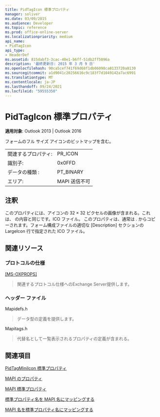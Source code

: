 ```yaml
---
title: PidTagIcon 標準プロパティ
manager: soliver
ms.date: 03/09/2015
ms.audience: Developer
ms.topic: reference
ms.prod: office-online-server
ms.localizationpriority: medium
api_name:
- PidTagIcon
api_type:
- HeaderDef
ms.assetid: 815dabf3-3cac-40e1-b6ff-51db2ff5096a
description: '最終更新日: 2015 年 3 月 9 日'
ms.openlocfilehash: 90ca5cef741f69d68f1db06098ca8133720a8130
ms.sourcegitcommit: a1d9041c20256616c9c183f7d1049142a7ac6991
ms.translationtype: MT
ms.contentlocale: ja-JP
ms.lasthandoff: 09/24/2021
ms.locfileid: "59555350"
---
```

# <a name="pidtagicon-canonical-property"></a>PidTagIcon 標準プロパティ

  
  
**適用対象**: Outlook 2013 | Outlook 2016 
  
フォームのフル サイズ アイコンのビットマップを含む。 
  
|||
|:-----|:-----|
|関連するプロパティ:  <br/> |PR_ICON  <br/> |
|識別子:  <br/> |0x0FFD  <br/> |
|データの種類 :   <br/> |PT_BINARY  <br/> |
|エリア:  <br/> |MAPI 送信不可  <br/> |
   
## <a name="remarks"></a>注釈

このプロパティには、アイコンの 32 × 32 ピクセルの画像が含まれる。これは、 の内容と同じです。ICO ファイル。 このプロパティは、通常は . からコピーされます。フォーム構成ファイルの適切な [Description] セクションの LargeIcon 行で指定された ICO ファイル。 
  
## <a name="related-resources"></a>関連リソース

### <a name="protocol-specifications"></a>プロトコルの仕様

[[MS-OXPROPS]](https://msdn.microsoft.com/library/f6ab1613-aefe-447d-a49c-18217230b148%28Office.15%29.aspx)
  
> 関連するプロトコル仕様へのExchange Server提供します。
    
### <a name="header-files"></a>ヘッダー ファイル

Mapidefs.h
  
> データ型の定義を提供します。
    
Mapitags.h
  
> 代替名として一覧表示されるプロパティの定義が含まれる。
    
## <a name="see-also"></a>関連項目



[PidTagMiniIcon 標準プロパティ](pidtagminiicon-canonical-property.md)


[MAPI のプロパティ](mapi-properties.md)
  
[MAPI 標準プロパティ](mapi-canonical-properties.md)
  
[標準プロパティ名を MAPI 名にマッピングする](mapping-canonical-property-names-to-mapi-names.md)
  
[MAPI 名を標準プロパティ名にマッピングする](mapping-mapi-names-to-canonical-property-names.md)

